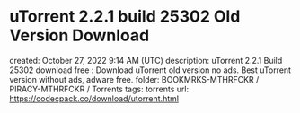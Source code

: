 # uTorrent 2.2.1 build 25302 Old Version Download

created: October 27, 2022 9:14 AM (UTC)
description: uTorrent 2.2.1 Build 25302 download free : Download uTorrent old version no ads. Best uTorrent version without ads, adware free.
folder: BOOKMRKS-MTHRFCKR / PIRACY-MTHRFCKR / Torrents
tags: torrents
url: https://codecpack.co/download/utorrent.html